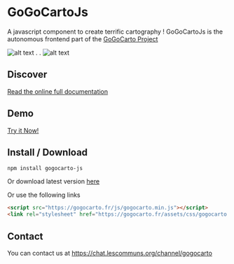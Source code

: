 GoGoCartoJs
==========
A javascript component to create terrific cartography ! GoGoCartoJs is the autonomous frontend part of the [GoGoCarto Project](https://gitlab.adullact.net/pixelhumain/GoGoCarto)

![alt text](https://gitlab.adullact.net/pixelhumain/GoGoCartoJs/raw/master/docs/images/desktop.png "Desktop")
.   .   ![alt text](https://gitlab.adullact.net/pixelhumain/GoGoCartoJs/raw/master/docs/images/mobile.png "Mobile")


Discover
-------------------

[Read the online full documentation](https://pixelhumain.github.io/GoGoCartoJs/)

Demo
-----

[Try it Now!](https://pixelhumain.github.io/GoGoCartoJs/web/examples)


Install / Download
--------
`npm install gogocarto-js`

Or download latest version [here](https://gitlab.adullact.net/pixelhumain/GoGoCartoJs/tags)

Or use the following links
```html
<script src="https://gogocarto.fr/js/gogocarto.min.js"></script> 
<link rel="stylesheet" href="https://gogocarto.fr/assets/css/gogocarto.min.css"> 
```


Contact
--------
You can contact us at https://chat.lescommuns.org/channel/gogocarto


